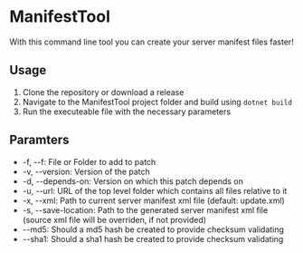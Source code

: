 # ManifestTool
With this command line tool you can create your server manifest files faster!

## Usage
1. Clone the repository or download a release
2. Navigate to the ManifestTool project folder and build using ```dotnet build```
3. Run the executeable file with the necessary parameters

## Paramters
* -f, --f: File or Folder to add to patch
* -v, --version: Version of the patch
* -d, --depends-on: Version on which this patch depends on
* -u, --url: URL of the top level folder which contains all files relative to it
* -x, --xml: Path to current server manifest xml file (default: update.xml)
* -s, --save-location: Path to the generated server manifest xml file (source xml file will be overriden, if not provided)
* --md5: Should a md5 hash be created to provide checksum validating
* --sha1: Should a sha1 hash be created to provide checksum validating
